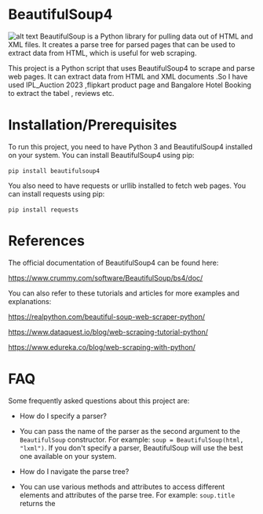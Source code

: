 # BeautifulSoup4
![alt text](https://github.com/Zaheer-10/Code_Red/blob/main/Images/BS%24.jpg?raw=true)
BeautifulSoup is a Python library for pulling data out of HTML and XML files. It creates a parse tree for parsed pages that can be used to extract data from HTML, which is useful for web scraping.

This project is a Python script that uses BeautifulSoup4 to scrape and parse web pages. It can extract data from HTML and XML documents .So I have used IPL_Auction 2023 ,flipkart product page  and Bangalore Hotel Booking  to extract the tabel , reviews etc.

# Installation/Prerequisites
To run this project, you need to have Python 3 and BeautifulSoup4 installed on your system. You can install BeautifulSoup4 using pip:

`pip install beautifulsoup4`

You also need to have requests or urllib installed to fetch web pages. You can install requests using pip:

`pip install requests`

# References
The official documentation of BeautifulSoup4 can be found here:

https://www.crummy.com/software/BeautifulSoup/bs4/doc/

You can also refer to these tutorials and articles for more examples and explanations:

https://realpython.com/beautiful-soup-web-scraper-python/

https://www.dataquest.io/blog/web-scraping-tutorial-python/

https://www.edureka.co/blog/web-scraping-with-python/


# FAQ
Some frequently asked questions about this project are:

- How do I specify a parser?
- You can pass the name of the parser as the second argument to the `BeautifulSoup` constructor. For example: `soup = BeautifulSoup(html, "lxml")`. If you don't specify a parser, BeautifulSoup will use the best one available on your system.
- How do I navigate the parse tree?
- You can use various methods and attributes to access different elements and attributes of the parse tree. For example: `soup.title` returns the <title> tag, `soup.find("p")` returns the first <p> tag, `soup.find_all("a")` returns a list of all <a> tags, etc. You can also use CSS selectors or regular expressions to find elements that match certain criteria.
- How do I modify the parse tree?
- You can use methods like `append`, `insert`, `replace_with`, `extract`, etc. to add, remove, or replace elements in the parse tree. You can also modify the attributes and contents of elements using assignment operators. For example: `link["href"] = "https://new.url"` changes the href attribute of a link element, `tag.string = "New text"` changes the text content of a tag element, etc.

- Q: How can I change the output format?
- A: You can modify the save_data function in the script to save the data in different formats, such as CSV, JSON, or SQL.

- Q: How can I handle errors and exceptions?
- A: You can use try-except blocks to catch and handle errors and exceptions that may occur while scraping or parsing web pages.

- Q: How can I scrape dynamic web pages that use JavaScript?
- A: You can use Selenium or other tools that can render JavaScript and interact with web elements.

# BS4 cheatsheet
  ![alt text](https://github.com/Zaheer-10/BeautifulSoup4/blob/main/Images/bs4cheatsheet.png?raw=true)
  
## Link to My Blog: 
[CLick Here](https://soulofmercara10.medium.com/web-scraping-with-beautiful-soup-894f02e7d3d7)

